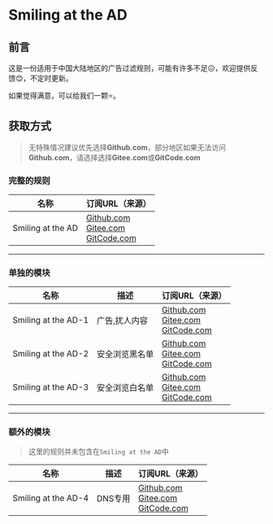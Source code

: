 # Smiling at the AD

## 前言

这是一份适用于中国大陆地区的广告过滤规则，可能有许多不足😖，欢迎提供反馈😊，不定时更新。

如果觉得满意，可以给我们一颗⭐。

## 获取方式

> 无特殊情况建议优先选择**Github.com**，部分地区如果无法访问**Github.com**，请选择选择**Gitee.com**或**GitCode.com**

### 完整的规则

|名称|订阅URL（来源）|
|---|---|
|Smiling at the AD|[Github.com](https://raw.githubusercontent.com/zghnnythhylh/Smiling-at-the-AD/main/Smiling%20at%20the%20AD.txt)<br />[Gitee.com](https://gitee.com/study-ly137/smiling-at-the-ad/raw/master/Smiling%20at%20the%20AD.txt)<br />[GitCode.com](https://raw.gitcode.com/Ly3/Smiling_at_the_AD/raw/main/Smiling%20at%20the%20AD.txt)|
****
### **单独**的模块

|名称|描述|订阅URL（来源）|
|---|---|---|
| Smiling at the AD-1|广告,扰人内容|[Github.com](https://raw.githubusercontent.com/zghnnythhylh/Smiling-at-the-AD/main/Smiling%20at%20the%20AD-1.txt)<br />[Gitee.com](https://gitee.com/study-ly137/smiling-at-the-ad/raw/master/Smiling%20at%20the%20AD-1.txt)<br />[GitCode.com](https://raw.gitcode.com/Ly3/Smiling_at_the_AD/raw/main/Smiling%20at%20the%20AD-1.txt)|
| Smiling at the AD-2|安全浏览黑名单|[Github.com](https://raw.githubusercontent.com/zghnnythhylh/Smiling-at-the-AD/main/Smiling%20at%20the%20AD-2.txt)<br />[Gitee.com](https://gitee.com/study-ly137/smiling-at-the-ad/raw/master/Smiling%20at%20the%20AD-2.txt)<br />[GitCode.com](https://raw.gitcode.com/Ly3/Smiling_at_the_AD/raw/main/Smiling%20at%20the%20AD-2.txt)|
| Smiling at the AD-3|安全浏览白名单|[Github.com](https://raw.githubusercontent.com/zghnnythhylh/Smiling-at-the-AD/main/Smiling%20at%20the%20AD-3.txt)<br />[Gitee.com](https://gitee.com/study-ly137/smiling-at-the-ad/raw/master/Smiling%20at%20the%20AD-3.txt)<br />[GitCode.com](https://raw.gitcode.com/Ly3/Smiling_at_the_AD/raw/main/Smiling%20at%20the%20AD-3.txt)|
****
### **额外**的模块

> 这里的规则并未包含在`Smiling at the AD`中
> 
|名称|描述|订阅URL（来源）|
|---|---|---|
| Smiling at the AD-4|DNS专用|[Github.com](https://raw.githubusercontent.com/zghnnythhylh/Smiling-at-the-AD/main/Smiling%20at%20the%20AD-4.txt)<br />[Gitee.com](https://gitee.com/study-ly137/smiling-at-the-ad/raw/master/Smiling%20at%20the%20AD-4.txt)<br />[GitCode.com](https://raw.gitcode.com/Ly3/Smiling_at_the_AD/raw/main/Smiling%20at%20the%20AD-4.txt)|
